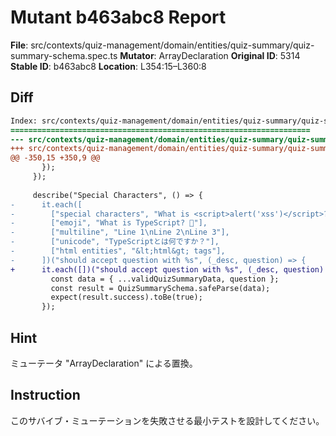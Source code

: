 # Mutant b463abc8 Report

**File**: src/contexts/quiz-management/domain/entities/quiz-summary/quiz-summary-schema.spec.ts
**Mutator**: ArrayDeclaration
**Original ID**: 5314
**Stable ID**: b463abc8
**Location**: L354:15–L360:8

## Diff

```diff
Index: src/contexts/quiz-management/domain/entities/quiz-summary/quiz-summary-schema.spec.ts
===================================================================
--- src/contexts/quiz-management/domain/entities/quiz-summary/quiz-summary-schema.spec.ts	original
+++ src/contexts/quiz-management/domain/entities/quiz-summary/quiz-summary-schema.spec.ts	mutated #5314
@@ -350,15 +350,9 @@
       });
     });
 
     describe("Special Characters", () => {
-      it.each([
-        ["special characters", "What is <script>alert('xss')</script>?"],
-        ["emoji", "What is TypeScript? 🤔"],
-        ["multiline", "Line 1\nLine 2\nLine 3"],
-        ["unicode", "TypeScriptとは何ですか？"],
-        ["html entities", "&lt;html&gt; tags"],
-      ])("should accept question with %s", (_desc, question) => {
+      it.each([])("should accept question with %s", (_desc, question) => {
         const data = { ...validQuizSummaryData, question };
         const result = QuizSummarySchema.safeParse(data);
         expect(result.success).toBe(true);
       });
```

## Hint

ミューテータ "ArrayDeclaration" による置換。

## Instruction

このサバイブ・ミューテーションを失敗させる最小テストを設計してください。
